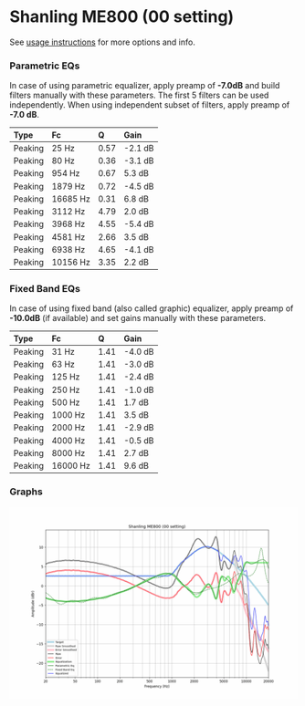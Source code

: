 # Shanling ME800 (00 setting)
See [usage instructions](https://github.com/jaakkopasanen/AutoEq#usage) for more options and info.

### Parametric EQs
In case of using parametric equalizer, apply preamp of **-7.0dB** and build filters manually
with these parameters. The first 5 filters can be used independently.
When using independent subset of filters, apply preamp of **-7.0 dB**.

| Type    | Fc       |    Q | Gain    |
|:--------|:---------|:-----|:--------|
| Peaking | 25 Hz    | 0.57 | -2.1 dB |
| Peaking | 80 Hz    | 0.36 | -3.1 dB |
| Peaking | 954 Hz   | 0.67 | 5.3 dB  |
| Peaking | 1879 Hz  | 0.72 | -4.5 dB |
| Peaking | 16685 Hz | 0.31 | 6.8 dB  |
| Peaking | 3112 Hz  | 4.79 | 2.0 dB  |
| Peaking | 3968 Hz  | 4.55 | -5.4 dB |
| Peaking | 4581 Hz  | 2.66 | 3.5 dB  |
| Peaking | 6938 Hz  | 4.65 | -4.1 dB |
| Peaking | 10156 Hz | 3.35 | 2.2 dB  |

### Fixed Band EQs
In case of using fixed band (also called graphic) equalizer, apply preamp of **-10.0dB**
(if available) and set gains manually with these parameters.

| Type    | Fc       |    Q | Gain    |
|:--------|:---------|:-----|:--------|
| Peaking | 31 Hz    | 1.41 | -4.0 dB |
| Peaking | 63 Hz    | 1.41 | -3.0 dB |
| Peaking | 125 Hz   | 1.41 | -2.4 dB |
| Peaking | 250 Hz   | 1.41 | -1.0 dB |
| Peaking | 500 Hz   | 1.41 | 1.7 dB  |
| Peaking | 1000 Hz  | 1.41 | 3.5 dB  |
| Peaking | 2000 Hz  | 1.41 | -2.9 dB |
| Peaking | 4000 Hz  | 1.41 | -0.5 dB |
| Peaking | 8000 Hz  | 1.41 | 2.7 dB  |
| Peaking | 16000 Hz | 1.41 | 9.6 dB  |

### Graphs
![](./Shanling%20ME800%20(00%20setting).png)